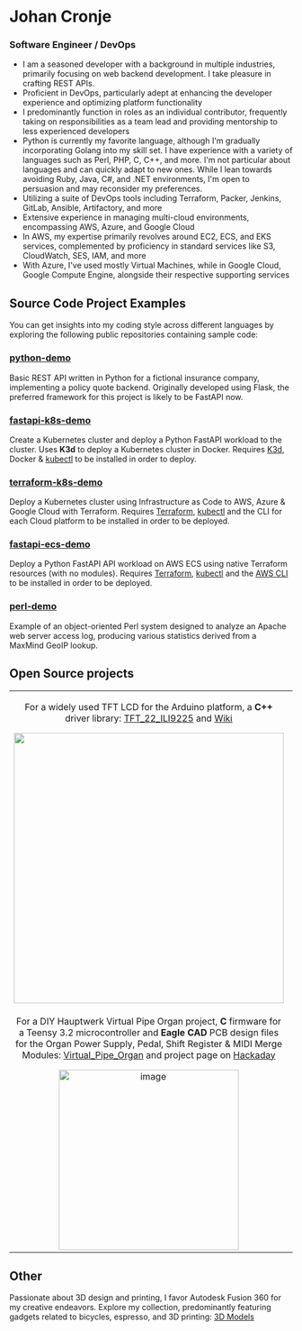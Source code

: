 # Johan Cronje
### Software Engineer / DevOps
- I am a seasoned developer with a background in multiple industries, primarily focusing on web backend development. I take pleasure in crafting REST APIs.
- Proficient in DevOps, particularly adept at enhancing the developer experience and optimizing platform functionality
- I predominantly function in roles as an individual contributor, frequently taking on responsibilities as a team lead and providing mentorship to less experienced developers
- Python is currently my favorite language, although I'm gradually incorporating Golang into my skill set. I have experience with a variety of languages such as Perl, PHP, C, C++, and more. I'm not particular about languages and can quickly adapt to new ones. While I lean towards avoiding Ruby, Java, C#, and .NET environments, I'm open to persuasion and may reconsider my preferences.
- Utilizing a suite of DevOps tools including Terraform, Packer, Jenkins, GitLab, Ansible, Artifactory, and more
- Extensive experience in managing multi-cloud environments, encompassing AWS, Azure, and Google Cloud
- In AWS, my expertise primarily revolves around EC2, ECS, and EKS services, complemented by proficiency in standard services like S3, CloudWatch, SES, IAM, and more
- With Azure, I've used mostly Virtual Machines, while in Google Cloud, Google Compute Engine, alongside their respective supporting services

## Source Code Project Examples
You can get insights into my coding style across different languages by exploring the following public repositories containing sample code:

### [python-demo](https://github.com/johan-cronje/python-demo)
Basic REST API written in Python for a fictional insurance company, implementing a policy quote backend. Originally developed using Flask, the preferred framework for this project is likely to be FastAPI now.

### [fastapi-k8s-demo](https://github.com/johan-cronje/fastapi-k8s-demo)
Create a Kubernetes cluster and deploy a Python FastAPI workload to the cluster. Uses **K3d** to deploy a Kubernetes cluster in Docker. Requires [K3d](https://k3d.io/), Docker & [kubectl](https://kubernetes.io/docs/tasks/tools/#kubectl) to be installed in order to deploy.

### [terraform-k8s-demo](https://github.com/johan-cronje/terraform-k8s-demo)
Deploy a Kubernetes cluster using Infrastructure as Code to AWS, Azure & Google Cloud with Terraform. Requires [Terraform](https://developer.hashicorp.com/terraform/tutorials/aws-get-started/install-cli), [kubectl](https://kubernetes.io/docs/tasks/tools/#kubectl) and the CLI for each Cloud platform to be installed in order to be deployed.

### [fastapi-ecs-demo](https://github.com/johan-cronje/fastapi-ecs-demo)
Deploy a Python FastAPI API workload on AWS ECS using native Terraform resources (with no modules). Requires [Terraform](https://developer.hashicorp.com/terraform/tutorials/aws-get-started/install-cli), [kubectl](https://kubernetes.io/docs/tasks/tools/#kubectl) and the [AWS CLI](https://docs.aws.amazon.com/cli/latest/userguide/getting-started-install.html) to be installed in order to be deployed.

### [perl-demo](https://github.com/johan-cronje/perl-demo)
Example of an object-oriented Perl system designed to analyze an Apache web server access log, producing various statistics derived from a MaxMind GeoIP lookup.

## Open Source projects

<table>
<tr>
    <td align="center"><p>For a widely used TFT LCD for the Arduino platform, a <b>C++</b> driver library: <a href="https://github.com/Nkawu/TFT_22_ILI9225">TFT_22_ILI9225</a> and <a href="https://github.com/Nkawu/TFT_22_ILI9225/wiki">Wiki</a></p> 
<img width="480" src="https://github.com/johan-cronje/.github/assets/1527620/a70b01bd-ee9c-449e-b50b-161f47ae2f52"></td>
    <td align="center"><p>For a BLE espresso scale, <b>MicroPython</b> firmware for an ESP32 microcontroller: <a href="https://github.com/Nkawu/coffee-scale-firmware">DIY Smart Coffee and Espresso Scale</a> and <a href="https://github.com/Nkawu/coffee-scale-firmware/wiki">Wiki</a></p> 
<img width="220" src="https://github.com/johan-cronje/.github/assets/1527620/f4206a3a-9b56-45b4-b94d-60b05e012fb7"></td>
</tr>
<tr>
    <td align="center"><p>For a DIY Hauptwerk Virtual Pipe Organ project, <b>C</b> firmware for a Teensy 3.2 microcontroller and <b>Eagle CAD</b> PCB design files for the Organ Power Supply, Pedal, Shift Register & MIDI Merge Modules: <a href="https://github.com/Nkawu/Virtual_Pipe_Organ">Virtual_Pipe_Organ</a> and project page on <a href="https://hackaday.io/project/19077-virtual-pipe-organ">Hackaday</a></p> 
<img width="320" alt="image" src="https://github.com/johan-cronje/.github/assets/1527620/2932ce15-43e9-4fe9-8b0f-2578861a90af"></td>
    <td align="center"><p>For the defunct <b>MakerBot Replicator 1</b> 3D printer, GitHub pages documentation : <a href="https://nkawu.github.io/makerbot_replicator_1_info/">makerbot_replicator_1_info</a></p> 
<img width="280" alt="image" src="https://github.com/johan-cronje/.github/assets/1527620/8489bd6b-7d01-484c-8c73-19258d3a481e"></td>
</tr>
</table>

## Other
Passionate about 3D design and printing, I favor Autodesk Fusion 360 for my creative endeavors. Explore my collection, predominantly featuring gadgets related to bicycles, espresso, and 3D printing: [3D Models](https://www.printables.com/@Simbungu/models)
